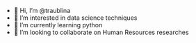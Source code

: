 - 👋 Hi, I’m @traublina
- 👀 I’m interested in data science techniques
- 🌱 I’m currently learning python
- 💞️ I’m looking to collaborate on Human Resources researches


<!---
traublina/traublina is a ✨ special ✨ repository because its `README.md` (this file) appears on your GitHub profile.
You can click the Preview link to take a look at your changes.
--->
